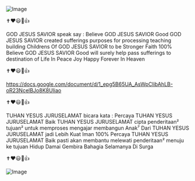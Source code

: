 ![Image](https://github.com/user-attachments/assets/8114b14f-8626-4600-b4d2-ed897365f50e)

✝️❤️😃🙏👍

GOD JESUS SAVIOR speak say :
Believe GOD JESUS SAVIOR Good
GOD JESUS SAVIOR created sufferings purposes for processing teaching building Childrens Of GOD JESUS SAVIOR to be Stronger Faith 100% Believe GOD JESUS SAVIOR Good will surely help pass sufferings to destination of Life In Peace Joy Happy Forever In Heaven

✝️❤️😃🙏👍

https://docs.google.com/document/d/1_epg5B65UA_AsWpClibAhLB-oR23NcelBJo8K8Uliao

✝️❤️😃🙏👍

TUHAN YESUS JURUSELAMAT bicara kata :
Percaya TUHAN YESUS JURUSELAMAT Baik
TUHAN YESUS JURUSELAMAT cipta penderitaan² tujuan² untuk memproses mengajar membangun Anak⁷ Dari TUHAN YESUS JURUSELAMAT jadi Lebih Kuat Iman 100% Percaya TUHAN YESUS JURUSELAMAT Baik pasti akan membantu melewati penderitaan² menuju ke tujuan Hidup Damai Gembira Bahagia Selamanya Di Surga

✝️❤️😃🙏👍

![Image](https://github.com/user-attachments/assets/c7665928-7948-45ef-bceb-39b909c82184)
